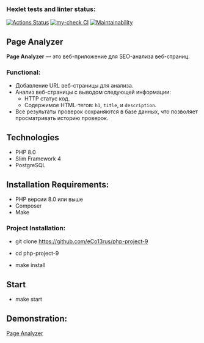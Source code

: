 ### Hexlet tests and linter status:
[![Actions Status](https://github.com/eCo13rus/php-project-9/workflows/hexlet-check/badge.svg)](https://github.com/eCo13rus/php-project-9/actions)
[![my-check CI](https://github.com/eCo13rus/php-project-9/actions/workflows/my-check.yml/badge.svg)](https://github.com/eCo13rus/php-project-9/actions)
[![Maintainability](https://api.codeclimate.com/v1/badges/4d5136fff96467e2c5bf/maintainability)](https://codeclimate.com/github/eCo13rus/php-project-9/maintainability)

## Page Analyzer

**Page Analyzer** — это веб-приложение для SEO-анализа веб-страниц. 

### Functional:
- Добавление URL веб-страницы для анализа.
- Анализ веб-страницы с выводом следующей информации:
  - HTTP статус код.
  - Содержимое HTML-тегов: `h1`, `title`, и `description`.
- Все результаты проверок сохраняются в базе данных, что позволяет просматривать историю проверок.

## Technologies

- PHP 8.0
- Slim Framework 4
- PostgreSQL

## Installation Requirements:

- PHP версии 8.0 или выше
- Composer
- Make

### Project Installation:


- git clone https://github.com/eCo13rus/php-project-9

- cd php-project-9

- make install

## Start 

- make start

## Demonstration:

[Page Analyzer](https://php-project-9-production-84d8.up.railway.app/)